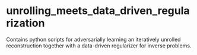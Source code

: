 # unrolling_meets_data_driven_regularization
Contains python scripts for adversarially learning an iteratively unrolled reconstruction together with a data-driven regularizer for inverse problems. 
